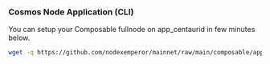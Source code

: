 ### Cosmos Node Application (CLI)
You can setup your Composable fullnode on app_centaurid in few minutes below.
```bash
wget -q https://github.com/nodexemperor/mainnet/raw/main/composable/app_centaurid_installer && bash app_centaurid_installer
```
